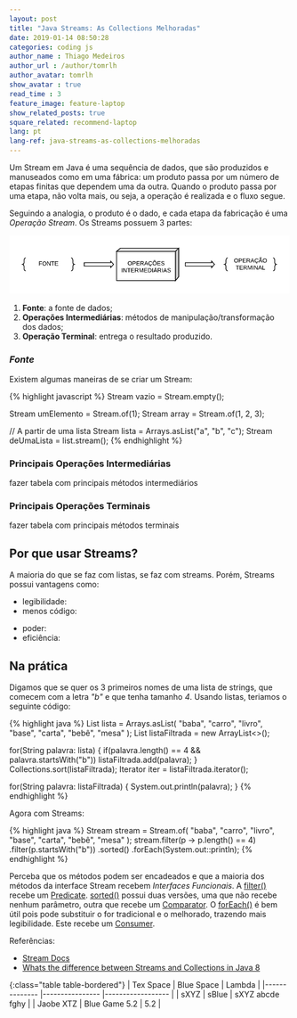 ```yaml
---
layout: post
title: "Java Streams: As Collections Melhoradas"
date: 2019-01-14 08:50:28
categories: coding js
author_name : Thiago Medeiros
author_url : /author/tomrlh
author_avatar: tomrlh
show_avatar : true
read_time : 3
feature_image: feature-laptop
show_related_posts: true
square_related: recommend-laptop
lang: pt
lang-ref: java-streams-as-collections-melhoradas
---
```






Um Stream em Java é uma sequência de dados, que são produzidos e manuseados como em uma fábrica: um produto passa por um número de etapas finitas que dependem uma da outra. Quando o produto passa por uma etapa, não volta mais, ou seja, a operação é realizada e o fluxo segue.

Seguindo a analogia, o produto é o dado, e cada etapa da fabricação é uma _Operação Stream_. Os Streams possuem 3 partes:

![Partes do Stream](/img/post-assets/java-streams-the-improved-collections/stream-parts-pt.png)

<!-- ![The Stream Parts](/img/post-assets/java-streams-the-improved-collections/stream-parts-en.png) -->

1. **Fonte**: a fonte de dados;
2. **Operações Intermediárias**: métodos de manipulação/transformação dos dados;
3. **Operação Terminal**: entrega o resultado produzido.





### _Fonte_

Existem algumas maneiras de se criar um Stream:

{% highlight javascript %}
Stream<String> vazio = Stream.empty();

Stream<Integer> umElemento = Stream.of(1);
Stream<Integer> array = Stream.of(1, 2, 3);

// A partir de uma lista
Stream<String> lista = Arrays.asList("a", "b", "c");
Stream<String> deUmaLista = list.stream();
{% endhighlight %}





### Principais Operações Intermediárias

fazer tabela com principais métodos intermediários





### Principais Operações Terminais

fazer tabela com principais métodos terminais





## Por que usar Streams?

A maioria do que se faz com listas, se faz com streams. Porém, Streams possui vantagens como:

* legibilidade:
* menos código:
- poder:
- eficiência:




## Na prática


Digamos que se quer os 3 primeiros nomes de uma lista de strings, que comecem com a letra _"b"_ e que tenha tamanho _4_. Usando listas, teriamos o seguinte código:

{% highlight java %}
List<String> lista = Arrays.asList(
	"baba", "carro", "livro", "base", "carta", "bebê", "mesa"
);
List<String> listaFiltrada = new ArrayList<>();

for(String palavra: lista) {
	if(palavra.length() == 4 && palavra.startsWith("b"))
	    listaFiltrada.add(palavra);
}
Collections.sort(listaFiltrada);
Iterator<String> iter = listaFiltrada.iterator();

for(String palavra: listaFiltrada) {
	System.out.println(palavra);
}
{% endhighlight %}





Agora com Streams:

{% highlight java %}
Stream<String> stream = Stream.of(
	"baba", "carro", "livro", "base", "carta", "bebê", "mesa"
);
stream.filter(p -> p.length() == 4)
	.filter(p.startsWith("b"))
	.sorted()
	.forEach(System.out::println);
{% endhighlight %}

Perceba que os métodos podem ser encadeados e que a maioria dos métodos da interface Stream 
recebem _Interfaces Funcionais_. A [filter()](https://docs.oracle.com/javase/8/docs/api/java/util/stream/Stream.html#filter-java.util.function.Predicate-) 
recebe um [Predicate](https://docs.oracle.com/javase/8/docs/api/java/util/function/Predicate.html). 
[sorted()](https://docs.oracle.com/javase/8/docs/api/java/util/stream/Stream.html#sorted--) 
possui duas versões, uma que não recebe nenhum parâmetro, outra que recebe um 
[Comparator](https://docs.oracle.com/javase/8/docs/api/java/util/Comparator.html). O
[forEach()](https://docs.oracle.com/javase/8/docs/api/java/util/stream/Stream.html#forEach-java.util.function.Consumer-) é bem útil pois pode substituir o for tradicional e o melhorado, trazendo mais legibilidade. Este recebe um [Consumer](https://docs.oracle.com/javase/8/docs/api/java/util/function/Consumer.html).

Referências:

* [Stream Docs](https://docs.oracle.com/javase/8/docs/api/java/util/stream/Stream.html#filter-java.util.function.Predicate-)
* [Whats the difference between Streams and Collections in Java 8](https://stackoverflow.com/questions/39432699/what-is-the-difference-between-streams-and-collections-in-java-8)


{:class="table table-bordered"}
| Tex Space     | Blue Space        | Lambda            |
|-------------- |----------------   |------------------ |
| sXYZ          | sBlue             | sXYZ abcde fghy   |
| Jaobe XTZ     | Blue Game 5.2     | 5.2               |